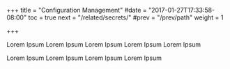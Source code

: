 +++
title = "Configuration Management"
#date = "2017-01-27T17:33:58-08:00"
toc = true
next = "/related/secrets/"
#prev = "/prev/path"
weight = 1

+++

Lorem Ipsum Lorem Ipsum Lorem Ipsum Lorem Ipsum Lorem Ipsum 


Lorem Ipsum Lorem Ipsum Lorem Ipsum Lorem Ipsum
